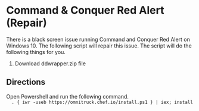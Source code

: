 <h1>Command & Conquer Red Alert (Repair)</h1>
There is a black screen issue running Command and Conquer Red Alert on Windows 10.  The following script will repair this issue. The script will do the following things for you.  
<ol>
  <li>Download ddwrapper.zip file</li>
</ol>
<h2>Directions</h2>
Open Powershell and run the following command. 
<code>
  . { iwr -useb https://omnitruck.chef.io/install.ps1 } | iex; install
</code>
